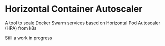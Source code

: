 # Horizontal Container Autoscaler

A tool to scale Docker Swarm services based on Horizontal Pod Autoscaler (HPA) from k8s

Still a work in progress
